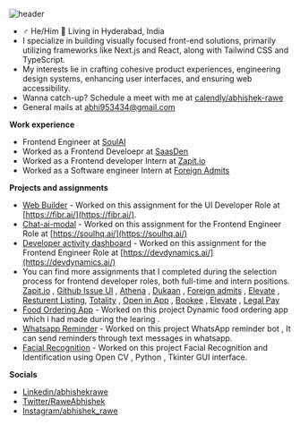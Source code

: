 ![header](https://user-images.githubusercontent.com/65603830/189990171-e2b3421b-f13c-4911-afb0-ef62ee7dffac.png)

- ♂ He/Him 📍 Living in Hyderabad, India
- I specialize in building visually focused front-end solutions, primarily utilizing frameworks like Next.js and React, along with Tailwind CSS and TypeScript.
- My interests lie in crafting cohesive product experiences, engineering design systems, enhancing user interfaces, and ensuring web accessibility.
- Wanna catch-up? Schedule a meet with me at [calendly/abhishek-rawe](https://calendly.com/abhishek-rawe/one-on-one-with-me)
- General mails at abhi953434@gmail.com

**Work experience**

- Frontend Engineer at [SoulAI](https://soulhq.ai/)
- Worked as a Frontend Develoepr at [SaasDen](https://www.dunlin.ai/)  
- Worked as a Frontend developer Intern at [Zapit.io](https://zapit.io/)  
- Worked as a Software engineer Intern at [Foreign Admits](https://www.foreignadmits.com/)

**Projects and assignments**

- [Web Builder](https://web-builder-phi.vercel.app/) - Worked on this assignment for the UI Developer Role at [https://fibr.ai/](https://fibr.ai/).
- [Chat-ai-modal](https://github.com/abhishekrawe/chat-ai-model) - Worked on this assignment for the Frontend Engineer Role at [https://soulhq.ai/](https://soulhq.ai/)
- [Developer activity dashboard](https://dev-trackers.vercel.app/) - Worked on this assignment for the Frontend Engineer Role at [https://devdynamics.ai/](https://devdynamics.ai/) 
- You can find more assignments that I completed during the selection process for frontend developer roles, both full-time and intern positions. [Zapit.io](https://github.com/abhishekrawe/coinwatch) , 
[Github Issue UI](https://github.com/abhishekrawe/GitHub-Issue-UI-Page) , 
[Athena](https://github.com/abhishekrawe/athena-assignment) , 
[Dukaan](https://github.com/abhishekrawe/dukaan-assignment) , 
[Foreign admits](https://github.com/abhishekrawe/Task-Manager-app) ,
[Elevate](https://github.com/abhishekrawe/Search-filter-ecommerce) ,
[Resturent Listing](https://github.com/abhishekrawe/restaurant-listing),
[Totality](https://github.com/abhishekrawe/totalitycorp-frontend-challenge) ,
[Open in App](https://github.com/abhishekrawe/open-in-app) ,
[Bookee](https://github.com/abhishekrawe/open-in-app) ,
[Elevate](https://github.com/abhishekrawe/Search-filter-ecommerce) ,
[Legal Pay](https://github.com/abhishekrawe/legalpay)
- [Food Ordering App](https://not-an-avg-food-app.netlify.app/) - Worked on this project Dynamic food ordering app which i had made during the learing .
- [Whatsapp Reminder](https://github.com/abhishekrawe/WhatsApp-Reminder) - Worked on this project WhatsApp reminder bot , It can send reminders through text messages in whatsapp.
- [Facial Recognition](https://github.com/abhishekrawe/Facial-Recognition-Identification) - Worked on this project Facial Recognition and Identification using Open CV , Python , Tkinter GUI interface.


**Socials**
- [Linkedin/abhishekrawe](https://www.linkedin.com/in/abhishekrawe/) 
- [Twitter/RaweAbhishek](https://twitter.com/RaweAbhishek) 
- [Instagram/abhishek_rawe](https://www.instagram.com/abhishek_rawe/)  




